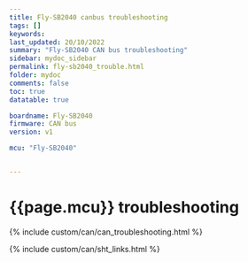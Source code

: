 ```yaml
---
title: Fly-SB2040 canbus troubleshooting
tags: []
keywords: 
last_updated: 20/10/2022
summary: "Fly-SB2040 CAN bus troubleshooting"
sidebar: mydoc_sidebar
permalink: fly-sb2040_trouble.html
folder: mydoc
comments: false
toc: true
datatable: true

boardname: Fly-SB2040
firmware: CAN bus
version: v1

mcu: "Fly-SB2040"


---
```


# {{page.mcu}} troubleshooting

{% include custom/can/can_troubleshooting.html %}

{% include custom/can/sht_links.html %}